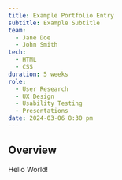 ```yaml
---
title: Example Portfolio Entry
subtitle: Example Subtitle
team:
  - Jane Doe
  - John Smith
tech:
  - HTML
  - CSS
duration: 5 weeks
role:
  - User Research
  - UX Design
  - Usability Testing
  - Presentations
date: 2024-03-06 8:30 pm
---
```

## Overview

Hello World!
